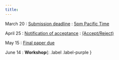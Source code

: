```yaml
---
title:  
---
```


March 20
      : [Submission deadline](#)
        : [5pm Pacific Time](#)

April 25
: [Notification of acceptance](#)
  : [(Accept/Reject)](#)

May 15
: [Final paper due](#)

June 14
: **Workshop**{: .label .label-purple }
